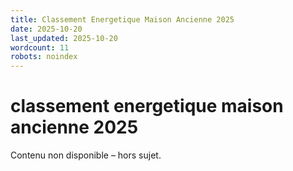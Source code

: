 ```yaml
---
title: Classement Energetique Maison Ancienne 2025
date: 2025-10-20
last_updated: 2025-10-20
wordcount: 11
robots: noindex
---
```


# classement energetique maison ancienne 2025

Contenu non disponible – hors sujet.